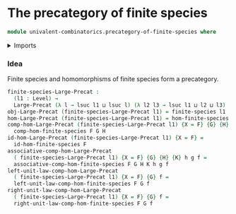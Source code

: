 # The precategory of finite species

```agda
module univalent-combinatorics.precategory-of-finite-species where
```

<details><summary>Imports</summary>
```agda
open import foundation.universe-levels
open import category-theory.large-precategories
open import univalent-combinatorics.finite-species
open import univalent-combinatorics.morphisms-finite-species
```
</details>

### Idea

Finite species and homomorphisms of finite species form a precategory.

```agda
finite-species-Large-Precat :
  (l1 : Level) →
  Large-Precat (λ l → lsuc l1 ⊔ lsuc l) (λ l2 l3 → lsuc l1 ⊔ l2 ⊔ l3)
obj-Large-Precat (finite-species-Large-Precat l1) = finite-species l1
hom-Large-Precat (finite-species-Large-Precat l1) = hom-finite-species
comp-hom-Large-Precat (finite-species-Large-Precat l1) {X = F} {G} {H} =
  comp-hom-finite-species F G H
id-hom-Large-Precat (finite-species-Large-Precat l1) {X = F} =
  id-hom-finite-species F
associative-comp-hom-Large-Precat
  ( finite-species-Large-Precat l1) {X = F} {G} {H} {K} h g f =
  associative-comp-hom-finite-species F G H K h g f
left-unit-law-comp-hom-Large-Precat
  ( finite-species-Large-Precat l1) {X = F} {G} f =
  left-unit-law-comp-hom-finite-species F G f
right-unit-law-comp-hom-Large-Precat
  ( finite-species-Large-Precat l1) {X = F} {G} f =
  right-unit-law-comp-hom-finite-species F G f
```
